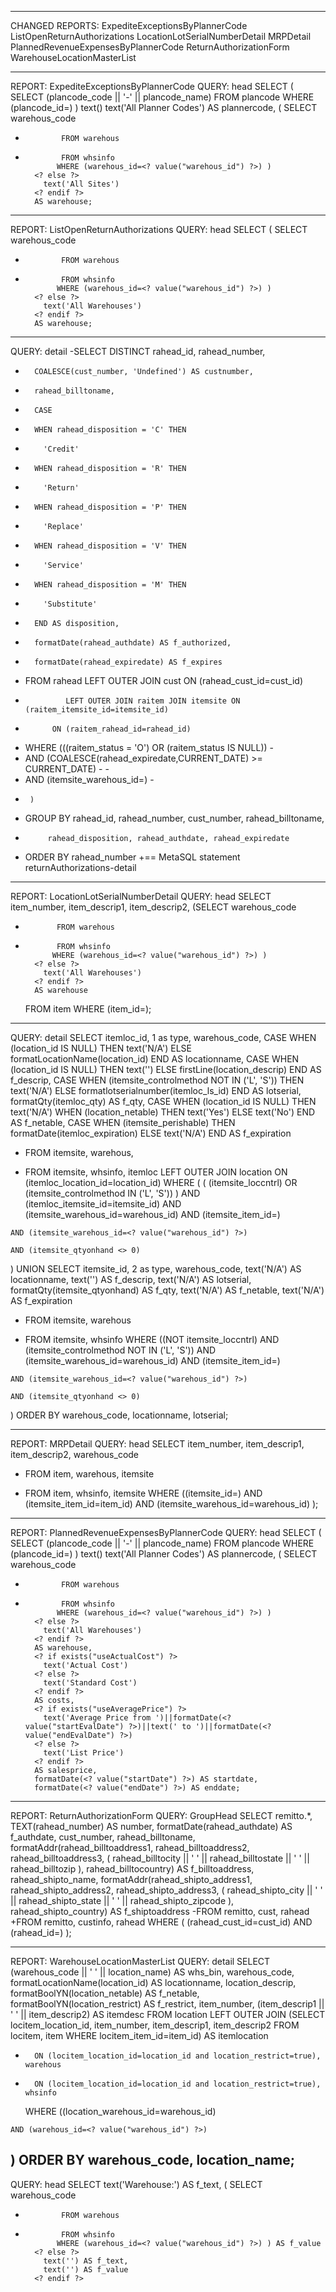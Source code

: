 --------------------------------------------------------------------
CHANGED REPORTS:
ExpediteExceptionsByPlannerCode
ListOpenReturnAuthorizations
LocationLotSerialNumberDetail
MRPDetail
PlannedRevenueExpensesByPlannerCode
ReturnAuthorizationForm
WarehouseLocationMasterList

 
 --------------------------------------------------------------------
 REPORT: ExpediteExceptionsByPlannerCode
 QUERY: head
 SELECT <? if exists("plancode_id") ?>
          ( SELECT (plancode_code || '-' || plancode_name)
              FROM plancode
             WHERE (plancode_id=<? value("plancode_id") ?>) )
        <? elseif exists("plancode_pattern") ?>
          text(<? value("plancode_pattern") ?>)
        <? else ?>
          text('All Planner Codes')
        <? endif ?>
        AS plannercode,
        <? if exists("warehous_id") ?>
          ( SELECT warehous_code
-             FROM warehous
+             FROM whsinfo
             WHERE (warehous_id=<? value("warehous_id") ?>) )
        <? else ?>
          text('All Sites')
        <? endif ?>
        AS warehouse;
 
 --------------------------------------------------------------------
 REPORT: ListOpenReturnAuthorizations
 QUERY: head
 SELECT <? if exists("warehous_id") ?>
          ( SELECT warehous_code
-             FROM warehous
+             FROM whsinfo
             WHERE (warehous_id=<? value("warehous_id") ?>) )
        <? else ?>
          text('All Warehouses')
        <? endif ?>
        AS warehouse;
 
 --------------------------------------------------------------------
   
 QUERY: detail
-SELECT DISTINCT rahead_id, rahead_number,
-       COALESCE(cust_number, 'Undefined') AS custnumber,
-       rahead_billtoname,
-       CASE
-       WHEN rahead_disposition = 'C' THEN
-         'Credit'
-       WHEN rahead_disposition = 'R' THEN
-         'Return'
-       WHEN rahead_disposition = 'P' THEN
-         'Replace'
-       WHEN rahead_disposition = 'V' THEN
-         'Service'
-       WHEN rahead_disposition = 'M' THEN
-         'Substitute'
-       END AS disposition,
-       formatDate(rahead_authdate) AS f_authorized,
-       formatDate(rahead_expiredate) AS f_expires
-  FROM rahead LEFT OUTER JOIN cust ON (rahead_cust_id=cust_id)
-              LEFT OUTER JOIN raitem JOIN itemsite ON (raitem_itemsite_id=itemsite_id)
-           ON (raitem_rahead_id=rahead_id)
- WHERE (((raitem_status = 'O') OR (raitem_status IS NULL))
-<? if not exists("showExpired") ?>
-   AND (COALESCE(rahead_expiredate,CURRENT_DATE) >= CURRENT_DATE)
-<? endif ?>
-<? if exists("warehous_id") ?>
-   AND (itemsite_warehous_id=<? value("warehous_id") ?>)
-<? endif ?>
-      )
- GROUP BY rahead_id, rahead_number, cust_number, rahead_billtoname,
-          rahead_disposition, rahead_authdate, rahead_expiredate
- ORDER BY rahead_number
+== MetaSQL statement returnAuthorizations-detail
 
 --------------------------------------------------------------------
 REPORT: LocationLotSerialNumberDetail
 QUERY: head
 SELECT item_number,
        item_descrip1,
        item_descrip2,
        <? if exists("warehous_id") ?>
          (SELECT warehous_code
-            FROM warehous
+            FROM whsinfo
            WHERE (warehous_id=<? value("warehous_id") ?>) )
        <? else ?>
          text('All Warehouses')
        <? endif ?>
        AS warehouse
   FROM item
  WHERE (item_id=<? value("item_id") ?>);
 
 --------------------------------------------------------------------
   
 QUERY: detail
 SELECT itemloc_id,
        1 as type,
        warehous_code,
        CASE WHEN (location_id IS NULL) THEN text('N/A')
             ELSE formatLocationName(location_id)
        END AS locationname,
        CASE WHEN (location_id IS NULL) THEN text('')
             ELSE firstLine(location_descrip)
        END AS f_descrip,
        CASE WHEN (itemsite_controlmethod NOT IN ('L', 'S')) THEN text('N/A')
             ELSE formatlotserialnumber(itemloc_ls_id)
        END AS lotserial,
        formatQty(itemloc_qty) AS f_qty,
        CASE WHEN (location_id IS NULL) THEN text('N/A')
             WHEN (location_netable) THEN text('Yes')
             ELSE text('No')
        END AS f_netable,
        CASE WHEN (itemsite_perishable) THEN formatDate(itemloc_expiration)
             ELSE text('N/A')
        END AS f_expiration
-  FROM itemsite, warehous,
+  FROM itemsite, whsinfo,
        itemloc LEFT OUTER JOIN location ON (itemloc_location_id=location_id)
  WHERE ( ( (itemsite_loccntrl) OR (itemsite_controlmethod IN ('L', 'S')) )
    AND (itemloc_itemsite_id=itemsite_id)
    AND (itemsite_warehous_id=warehous_id)
    AND (itemsite_item_id=<? value("item_id") ?>)
 <? if exists("warehous_id") ?>
    AND (itemsite_warehous_id=<? value("warehous_id") ?>)
 <? endif ?>
 <? if NOT exists("showZeroLevel") ?>
    AND (itemsite_qtyonhand <> 0)
 <? endif ?>
 )
 UNION
 SELECT itemsite_id,
        2 as type,
        warehous_code,
        text('N/A') AS locationname,
        text('') AS f_descrip,
        text('N/A') AS lotserial,
        formatQty(itemsite_qtyonhand) AS f_qty,
        text('N/A') AS f_netable,
        text('N/A') AS f_expiration
-  FROM itemsite, warehous
+  FROM itemsite, whsinfo
  WHERE ((NOT itemsite_loccntrl)
    AND (itemsite_controlmethod NOT IN ('L', 'S'))
    AND (itemsite_warehous_id=warehous_id)
    AND (itemsite_item_id=<? value("item_id") ?>)
 <? if exists("warehous_id") ?>
    AND (itemsite_warehous_id=<? value("warehous_id") ?>)
 <? endif ?>
 <? if NOT exists("showZeroLevel") ?>
    AND (itemsite_qtyonhand <> 0)
 <? endif ?>
 )
 ORDER BY warehous_code, locationname, lotserial;
 
 --------------------------------------------------------------------
 REPORT: MRPDetail
 QUERY: head
 SELECT item_number,
        item_descrip1, item_descrip2,
        warehous_code
-  FROM item, warehous, itemsite
+  FROM item, whsinfo, itemsite
  WHERE ((itemsite_id=<? value("itemsite_id") ?>)
    AND (itemsite_item_id=item_id)
    AND (itemsite_warehous_id=warehous_id) );
 
 --------------------------------------------------------------------
 REPORT: PlannedRevenueExpensesByPlannerCode
 QUERY: head
 SELECT <? if exists("plancode_id") ?>
          ( SELECT (plancode_code || '-' || plancode_name)
              FROM plancode
             WHERE (plancode_id=<? value("plancode_id") ?>) )
        <? elseif exists("plancode_pattern") ?>
          text(<? value("plancode_pattern") ?>)
        <? else ?>
          text('All Planner Codes')
        <? endif ?>
        AS plannercode,
        <? if exists("warehous_id") ?>
          ( SELECT warehous_code
-             FROM warehous
+             FROM whsinfo
             WHERE (warehous_id=<? value("warehous_id") ?>) )
        <? else ?>
          text('All Warehouses')
        <? endif ?>
        AS warehouse,
        <? if exists("useActualCost") ?>
          text('Actual Cost')
        <? else ?>
          text('Standard Cost')
        <? endif ?>
        AS costs,
        <? if exists("useAveragePrice") ?>
          text('Average Price from ')||formatDate(<? value("startEvalDate") ?>)||text(' to ')||formatDate(<? value("endEvalDate") ?>)
        <? else ?>
          text('List Price')
        <? endif ?>
        AS salesprice,
        formatDate(<? value("startDate") ?>) AS startdate,
        formatDate(<? value("endDate") ?>) AS enddate;
 
 --------------------------------------------------------------------
 REPORT: ReturnAuthorizationForm
 QUERY: GroupHead
 SELECT remitto.*,
        TEXT(rahead_number) AS number,
        formatDate(rahead_authdate) AS f_authdate,
        cust_number,
        rahead_billtoname,
        formatAddr(rahead_billtoaddress1, rahead_billtoaddress2, rahead_billtoaddress3, ( rahead_billtocity || '  ' || rahead_billtostate || '  ' || rahead_billtozip ), rahead_billtocountry) AS f_billtoaddress,
        rahead_shipto_name,
        formatAddr(rahead_shipto_address1, rahead_shipto_address2, rahead_shipto_address3, ( rahead_shipto_city || '  ' || rahead_shipto_state || ' ' || rahead_shipto_zipcode ), rahead_shipto_country) AS f_shiptoaddress
-FROM remitto, cust, rahead
+FROM remitto, custinfo, rahead
 WHERE ( (rahead_cust_id=cust_id)
  AND (rahead_id=<? value("rahead_id") ?>) );
 
 --------------------------------------------------------------------
 REPORT: WarehouseLocationMasterList
 QUERY: detail
 SELECT (warehous_code || ' ' || location_name) AS whs_bin,
        warehous_code,
        formatLocationName(location_id) AS locationname,
        location_descrip,
        formatBoolYN(location_netable) AS f_netable,
        formatBoolYN(location_restrict) AS f_restrict,
        item_number,
        (item_descrip1 || ' ' || item_descrip2) AS itemdesc
   FROM location LEFT OUTER JOIN
        (SELECT locitem_location_id,
                item_number,
                item_descrip1,
                item_descrip2
           FROM locitem, item
          WHERE locitem_item_id=item_id) AS itemlocation
-       ON (locitem_location_id=location_id and location_restrict=true), warehous
+       ON (locitem_location_id=location_id and location_restrict=true), whsinfo
  WHERE ((location_warehous_id=warehous_id)
 <? if exists("warehous_id") ?>
    AND (warehous_id=<? value("warehous_id") ?>)
 <? endif ?>
 ) ORDER BY warehous_code, location_name;
 --------------------------------------------------------------------
   
 QUERY: head
 SELECT <? if exists("warehous_id") ?>
          text('Warehouse:') AS f_text,
          ( SELECT warehous_code
-             FROM warehous
+             FROM whsinfo
             WHERE (warehous_id=<? value("warehous_id") ?>) ) AS f_value
        <? else ?>
          text('') AS f_text,
          text('') AS f_value
        <? endif ?>
